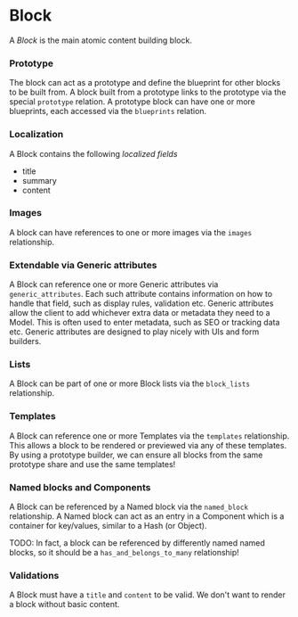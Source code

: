Block
=====

A *Block* is the main atomic content building block.

### Prototype

The block can act as a prototype and define the blueprint for other blocks to be built from. A block built from a prototype links to the prototype via the special `prototype` relation. A prototype block can have one or more blueprints, each accessed via the `blueprints` relation.

### Localization

A Block contains the following *localized fields*

-	title
-	summary
-	content

### Images

A block can have references to one or more images via the `images` relationship.

### Extendable via Generic attributes

A Block can reference one or more Generic attributes via `generic_attributes`. Each such attribute contains information on how to handle that field, such as display rules, validation etc. Generic attributes allow the client to add whichever extra data or metadata they need to a Model. This is often used to enter metadata, such as SEO or tracking data etc. Generic attributes are designed to play nicely with UIs and form builders.

### Lists

A Block can be part of one or more Block lists via the `block_lists` relationship.

### Templates

A Block can reference one or more Templates via the `templates` relationship. This allows a block to be rendered or previewed via any of these templates. By using a prototype builder, we can ensure all blocks from the same prototype share and use the same templates!

### Named blocks and Components

A Block can be referenced by a Named block via the `named_block` relationship. A Named block can act as an entry in a Component which is a container for key/values, similar to a Hash (or Object).

TODO: In fact, a block can be referenced by differently named named blocks, so it should be a `has_and_belongs_to_many` relationship!

### Validations

A Block must have a `title` and `content` to be valid. We don't want to render a block without basic content.
